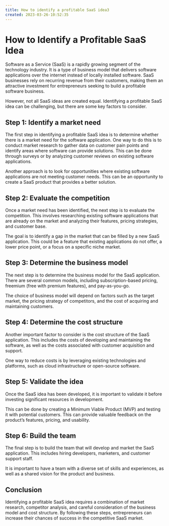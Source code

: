 ```yaml
---
title: How to identify a profitable SaaS idea3
created: 2023-03-26-10:52:35
---
```


# How to Identify a Profitable SaaS Idea

Software as a Service (SaaS) is a rapidly growing segment of the technology industry. It is a type of business model that delivers software applications over the internet instead of locally installed software. SaaS businesses rely on recurring revenue from their customers, making them an attractive investment for entrepreneurs seeking to build a profitable software business.

However, not all SaaS ideas are created equal. Identifying a profitable SaaS idea can be challenging, but there are some key factors to consider.

## Step 1: Identify a market need

The first step in identifying a profitable SaaS idea is to determine whether there is a market need for the software application. One way to do this is to conduct market research to gather data on customer pain points and identify areas where software can provide solutions. This can be done through surveys or by analyzing customer reviews on existing software applications.

Another approach is to look for opportunities where existing software applications are not meeting customer needs. This can be an opportunity to create a SaaS product that provides a better solution.

## Step 2: Evaluate the competition

Once a market need has been identified, the next step is to evaluate the competition. This involves researching existing software applications that are already on the market and analyzing their features, pricing strategies, and customer base.

The goal is to identify a gap in the market that can be filled by a new SaaS application. This could be a feature that existing applications do not offer, a lower price point, or a focus on a specific niche market.

## Step 3: Determine the business model

The next step is to determine the business model for the SaaS application. There are several common models, including subscription-based pricing, freemium (free with premium features), and pay-as-you-go.

The choice of business model will depend on factors such as the target market, the pricing strategy of competitors, and the cost of acquiring and maintaining customers.

## Step 4: Determine the cost structure

Another important factor to consider is the cost structure of the SaaS application. This includes the costs of developing and maintaining the software, as well as the costs associated with customer acquisition and support.

One way to reduce costs is by leveraging existing technologies and platforms, such as cloud infrastructure or open-source software.

## Step 5: Validate the idea

Once the SaaS idea has been developed, it is important to validate it before investing significant resources in development.

This can be done by creating a Minimum Viable Product (MVP) and testing it with potential customers. This can provide valuable feedback on the product’s features, pricing, and usability.

## Step 6: Build the team

The final step is to build the team that will develop and market the SaaS application. This includes hiring developers, marketers, and customer support staff.

It is important to have a team with a diverse set of skills and experiences, as well as a shared vision for the product and business.

## Conclusion

Identifying a profitable SaaS idea requires a combination of market research, competitor analysis, and careful consideration of the business model and cost structure. By following these steps, entrepreneurs can increase their chances of success in the competitive SaaS market.
